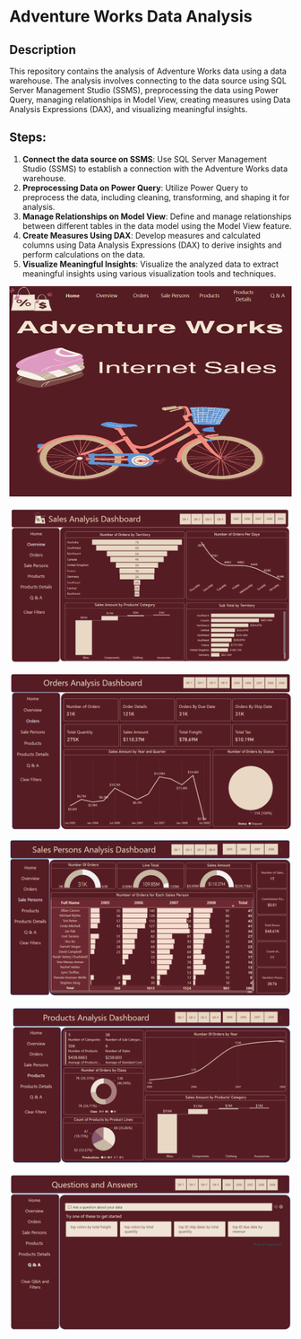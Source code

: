 # Adventure Works Data Analysis

## Description
This repository contains the analysis of Adventure Works data using a data warehouse. The analysis involves connecting to the data source using SQL Server Management Studio (SSMS), preprocessing the data using Power Query, managing relationships in Model View, creating measures using Data Analysis Expressions (DAX), and visualizing meaningful insights.

## Steps:
1. **Connect the data source on SSMS**: Use SQL Server Management Studio (SSMS) to establish a connection with the Adventure Works data warehouse.
2. **Preprocessing Data on Power Query**: Utilize Power Query to preprocess the data, including cleaning, transforming, and shaping it for analysis.
3. **Manage Relationships on Model View**: Define and manage relationships between different tables in the data model using the Model View feature.
4. **Create Measures Using DAX**: Develop measures and calculated columns using Data Analysis Expressions (DAX) to derive insights and perform calculations on the data.
5. **Visualize Meaningful Insights**: Visualize the analyzed data to extract meaningful insights using various visualization tools and techniques.


![Home](https://github.com/sohilamohey/PowerBI_Tasks/blob/main/5.%20Adventure%20works/1.%20Home.png)

![Overview](https://github.com/sohilamohey/PowerBI_Tasks/blob/main/5.%20Adventure%20works/2.%20Overview.png)

![Orders](https://github.com/sohilamohey/PowerBI_Tasks/blob/main/5.%20Adventure%20works/3.%20Orders.png)

![Sales Person](https://github.com/sohilamohey/PowerBI_Tasks/blob/main/5.%20Adventure%20works/4.%20Sale%20Persons.png)

![Products](https://github.com/sohilamohey/PowerBI_Tasks/blob/main/5.%20Adventure%20works/5.%20Products.png)

![Q&A](https://github.com/sohilamohey/PowerBI_Tasks/blob/main/5.%20Adventure%20works/7.%20Q%26A.png)